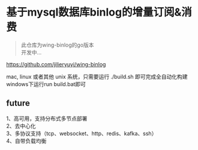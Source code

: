 基于mysql数据库binlog的增量订阅&消费
====
>此仓库为wing-binlog的go版本          
开发中...          

https://github.com/jilieryuyi/wing-binlog

mac, linux 或者其他 unix 系统，只需要运行 ./build.sh 即可完成全自动化构建         
windows下运行run build.bat即可   
  
future
----    
1、高可用，支持分布式多节点部署    
2、去中心化    
3、多协议支持（tcp、websocket、http、redis、kafka、ssh）    
4、自带负载均衡    